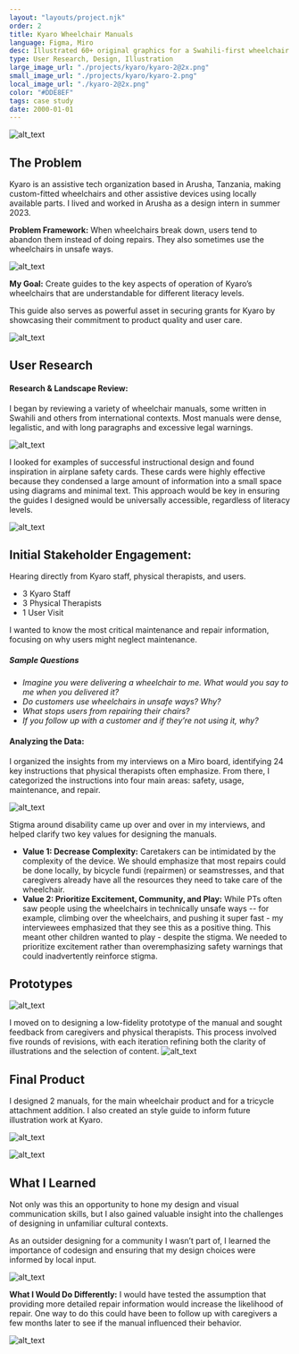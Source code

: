 ```yaml
---
layout: "layouts/project.njk"
order: 2
title: Kyaro Wheelchair Manuals
language: Figma, Miro
desc: Illustrated 60+ original graphics for a Swahili-first wheelchair guide graphics, empowering users to repair and maintain their wheelchairs and tricycle attachments. I conducted research and codesigns alongside Tanzanian physical therapists and wheelchair users.
type: User Research, Design, Illustration
large_image_url: "./projects/kyaro/kyaro-2@2x.png"
small_image_url: "./projects/kyaro/kyaro-2.png"
local_image_url: "./kyaro-2@2x.png"
color: "#DDE8EF"
tags: case study
date: 2000-01-01
---
```


![alt_text](./wheelchair-illustrations.jpg "image_tooltip")

## The Problem

Kyaro is an assistive tech organization based in Arusha, Tanzania, making custom-fitted wheelchairs and other assistive devices using locally available parts. I lived and worked in Arusha as a design intern in summer 2023.

**Problem Framework:** When wheelchairs break down, users tend to abandon them instead of doing repairs. They also sometimes use the wheelchairs in unsafe ways.

![alt_text](./goal.jpg "image_tooltip")

**My Goal:** Create guides to the key aspects of operation of Kyaro’s wheelchairs that are understandable for different literacy levels.

This guide also serves as powerful asset in securing grants for Kyaro by showcasing their commitment to product quality and user care.

<!-- ![alt_text](./Frame-16.jpg "image_tooltip") -->

![alt_text](./requirements.jpg "image_tooltip")

## User Research

#### Research & Landscape Review:

I began by reviewing a variety of wheelchair manuals, some written in Swahili and others from international contexts. Most manuals were dense, legalistic, and with long paragraphs and excessive legal warnings.

![alt_text](./existing-manuals.jpg "image_tooltip")


I looked for examples of successful instructional design and found inspiration in airplane safety cards. These cards were highly effective because they condensed a large amount of information into a small space using diagrams and minimal text. This approach would be key in ensuring the guides I designed would be universally accessible, regardless of literacy levels.

![alt_text](./instructions-well.jpg "image_tooltip")


## Initial Stakeholder Engagement:

Hearing directly from Kyaro staff, physical therapists, and users.
* 3 Kyaro Staff
* 3 Physical Therapists
* 1 User Visit

I wanted to know the most critical maintenance and repair information, focusing on why users might neglect maintenance.

<div class="project-page__card">

##### Sample Questions
* _Imagine you were delivering a wheelchair to me. What would you say to me when you delivered it?_
* _Do customers use wheelchairs in unsafe ways? Why?_
* _What stops users from repairing their chairs?_
* _If you follow up with a customer and if they’re not using it, why?_

</div>


#### Analyzing the Data:

I organized the insights from my interviews on a Miro board, identifying 24 key instructions that physical therapists often emphasize. From there, I categorized the instructions into four main areas: safety, usage, maintenance, and repair.

![alt_text](./analyzing-data.jpg "image_tooltip")

Stigma around disability came up over and over in my interviews, and helped clarify two key values for designing the manuals.

* **Value 1: Decrease Complexity:** Caretakers can be intimidated by the complexity of the device. We should emphasize that most repairs could be done locally, by bicycle fundi (repairmen) or seamstresses, and that caregivers already have all the resources they need to take care of the wheelchair.
* **Value 2: Prioritize Excitement, Community, and Play:** 
While PTs often saw people using the wheelchairs in technically unsafe ways -- for example, climbing over the wheelchairs, and pushing it super fast - my interviewees emphasized that they see this as a positive thing. This meant other children wanted to play - despite the stigma. We needed to prioritize excitement rather than overemphasizing safety warnings that could inadvertently reinforce stigma.


## Prototypes
![alt_text](./codesign.jpg "image_tooltip")

I moved on to designing a low-fidelity prototype of the manual and sought feedback from caregivers and physical therapists. This process involved five rounds of revisions, with each iteration refining both the clarity of illustrations and the selection of content. 
![alt_text](./iterations.jpg "image_tooltip")

## Final Product
I designed 2 manuals, for the main wheelchair product and for a tricycle attachment addition. I also created an style guide to inform future illustration work at Kyaro.

![alt_text](./end-result.jpg "image_tooltip")


![alt_text](./additional-products.jpg "image_tooltip")

## What I Learned

Not only was this an opportunity to hone my design and visual communication skills, but I also gained valuable insight into the challenges of designing in unfamiliar cultural contexts. 

As an outsider designing for a community I wasn’t part of, I learned the importance of codesign and ensuring that my design choices were informed by local input.

![alt_text](./tricycle-illustrations.jpg "image_tooltip")


**What I Would Do Differently:** I would have tested the assumption that providing more detailed repair information would increase the likelihood of repair. One way to do this could have been to follow up with caregivers a few months later to see if the manual influenced their behavior.

![alt_text](./jambo-chair-illustrations.jpg "image_tooltip")